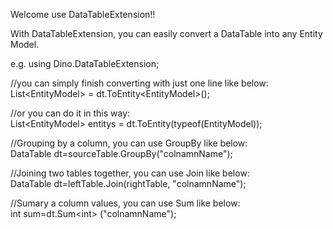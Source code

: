 Welcome use DataTableExtension!!

With DataTableExtension, you can easily convert a DataTable into any Entity Model.

e.g.
using Dino.DataTableExtension;

//you can simply finish converting with just one line like below:
<br/>
List&lt;EntityModel&gt; = dt.ToEntity&lt;EntityModel&gt;();
 
 
//or you can do it in this way:
<br/>
List&lt;EntityModel&gt; entitys = dt.ToEntity(typeof(EntityModel));


//Grouping by a column, you can use GroupBy like below:
<br/>
DataTable dt=sourceTable.GroupBy("colnamnName");


//Joining two tables together, you can use Join like below:
<br/>
DataTable dt=leftTable.Join(rightTable, "colnamnName");


//Sumary a column values, you can use Sum like below:
<br/>
int sum=dt.Sum&lt;int&gt; ("colnamnName");